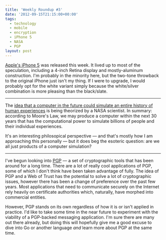 ```yaml
---
title: 'Weekly Roundup #3'
date: '2012-09-15T21:15:00+00:00'
tags:
  - technology
  - mobile
  - encryption
  - iPhone 5
  - NASA
  - PGP
layout: post
---
```


[Apple's iPhone 5](http://www.apple.com/iphone/) was released this week. It lived up to most of the speculation, including a 4-inch Retina display and mostly-aluminum construction. I'm probably in the minority here, but the two-tone throwback to the original iPhone just isn't my thing. If I were to upgrade, I would probably opt for the white variant simply because the white/silver combination is more pleasing than the black/slate.

<!-- e -->
<span id="more"></span>

<hr>

The [idea that a computer in the future could simulate an entire history of human experiences](http://www.vice.com/read/whoa-dude-are-we-inside-a-computer-right-now-0000329-v19n9) is being theorized by a NASA scientist. In summary: according to Moore's Law, we may produce a computer within the next 30 years that has the computational power to simulate billions of people and their individual experiences.

It's an interesting philosopical perspective &mdash; and that's mostly how I am approaching this personally &mdash; but it does beg the esoteric question: are we all just products of a computer simulation?

<hr>

I've begun looking into [PGP](http://www.openpgp.org/) &mdash; a set of cryptographic tools that has been around for a long time. There are a lot of really cool applications of PGP, some of which I don't think have been taken advantage of fully. The idea of PGP and a Web of Trust has the potential to solve a lot of cryptographic issues, however there has been a change of preference over the past few years. Most applications that need to communicate securely on the Internet rely heavily on certificate authorities which, naturally, have morphed into commercial entities.

However, PGP stands on its own regardless of how it is or isn't applied in practice. I'd like to take some time in the near future to experiment with the viability of a PGP-backed messaging application. I'm sure there are many out there already, but doing this will hopefully give me a good excuse to dive into Go or another language *and* learn more about PGP at the same time.
